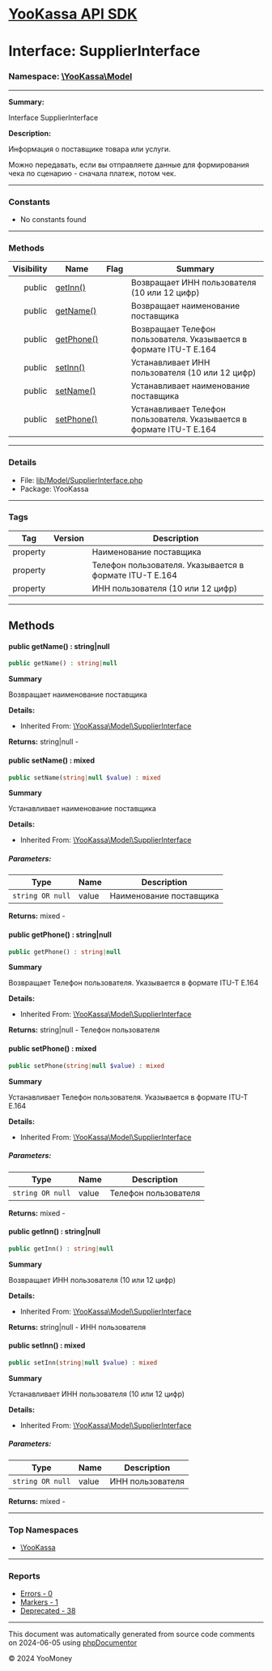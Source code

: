 # [YooKassa API SDK](../home.md)

# Interface: SupplierInterface
### Namespace: [\YooKassa\Model](../namespaces/yookassa-model.md)
---
**Summary:**

Interface SupplierInterface

**Description:**

Информация о поставщике товара или услуги.

Можно передавать, если вы отправляете данные для формирования чека по сценарию - сначала платеж, потом чек.

---
### Constants
* No constants found

---
### Methods
| Visibility | Name | Flag | Summary |
| ----------:| ---- | ---- | ------- |
| public | [getInn()](../classes/YooKassa-Model-SupplierInterface.md#method_getInn) |  | Возвращает ИНН пользователя (10 или 12 цифр) |
| public | [getName()](../classes/YooKassa-Model-SupplierInterface.md#method_getName) |  | Возвращает наименование поставщика |
| public | [getPhone()](../classes/YooKassa-Model-SupplierInterface.md#method_getPhone) |  | Возвращает Телефон пользователя. Указывается в формате ITU-T E.164 |
| public | [setInn()](../classes/YooKassa-Model-SupplierInterface.md#method_setInn) |  | Устанавливает ИНН пользователя (10 или 12 цифр) |
| public | [setName()](../classes/YooKassa-Model-SupplierInterface.md#method_setName) |  | Устанавливает наименование поставщика |
| public | [setPhone()](../classes/YooKassa-Model-SupplierInterface.md#method_setPhone) |  | Устанавливает Телефон пользователя. Указывается в формате ITU-T E.164 |

---
### Details
* File: [lib/Model/SupplierInterface.php](../../lib/Model/SupplierInterface.php)
* Package: \YooKassa

---
### Tags
| Tag | Version | Description |
| --- | ------- | ----------- |
| property |  | Наименование поставщика |
| property |  | Телефон пользователя. Указывается в формате ITU-T E.164 |
| property |  | ИНН пользователя (10 или 12 цифр) |

---
## Methods
<a name="method_getName" class="anchor"></a>
#### public getName() : string|null

```php
public getName() : string|null
```

**Summary**

Возвращает наименование поставщика

**Details:**
* Inherited From: [\YooKassa\Model\SupplierInterface](../classes/YooKassa-Model-SupplierInterface.md)

**Returns:** string|null - 


<a name="method_setName" class="anchor"></a>
#### public setName() : mixed

```php
public setName(string|null $value) : mixed
```

**Summary**

Устанавливает наименование поставщика

**Details:**
* Inherited From: [\YooKassa\Model\SupplierInterface](../classes/YooKassa-Model-SupplierInterface.md)

##### Parameters:
| Type | Name | Description |
| ---- | ---- | ----------- |
| <code lang="php">string OR null</code> | value  | Наименование поставщика |

**Returns:** mixed - 


<a name="method_getPhone" class="anchor"></a>
#### public getPhone() : string|null

```php
public getPhone() : string|null
```

**Summary**

Возвращает Телефон пользователя. Указывается в формате ITU-T E.164

**Details:**
* Inherited From: [\YooKassa\Model\SupplierInterface](../classes/YooKassa-Model-SupplierInterface.md)

**Returns:** string|null - Телефон пользователя


<a name="method_setPhone" class="anchor"></a>
#### public setPhone() : mixed

```php
public setPhone(string|null $value) : mixed
```

**Summary**

Устанавливает Телефон пользователя. Указывается в формате ITU-T E.164

**Details:**
* Inherited From: [\YooKassa\Model\SupplierInterface](../classes/YooKassa-Model-SupplierInterface.md)

##### Parameters:
| Type | Name | Description |
| ---- | ---- | ----------- |
| <code lang="php">string OR null</code> | value  | Телефон пользователя |

**Returns:** mixed - 


<a name="method_getInn" class="anchor"></a>
#### public getInn() : string|null

```php
public getInn() : string|null
```

**Summary**

Возвращает ИНН пользователя (10 или 12 цифр)

**Details:**
* Inherited From: [\YooKassa\Model\SupplierInterface](../classes/YooKassa-Model-SupplierInterface.md)

**Returns:** string|null - ИНН пользователя


<a name="method_setInn" class="anchor"></a>
#### public setInn() : mixed

```php
public setInn(string|null $value) : mixed
```

**Summary**

Устанавливает ИНН пользователя (10 или 12 цифр)

**Details:**
* Inherited From: [\YooKassa\Model\SupplierInterface](../classes/YooKassa-Model-SupplierInterface.md)

##### Parameters:
| Type | Name | Description |
| ---- | ---- | ----------- |
| <code lang="php">string OR null</code> | value  | ИНН пользователя |

**Returns:** mixed - 




---

### Top Namespaces

* [\YooKassa](../namespaces/yookassa.md)

---

### Reports
* [Errors - 0](../reports/errors.md)
* [Markers - 1](../reports/markers.md)
* [Deprecated - 38](../reports/deprecated.md)

---

This document was automatically generated from source code comments on 2024-06-05 using [phpDocumentor](http://www.phpdoc.org/)

&copy; 2024 YooMoney
